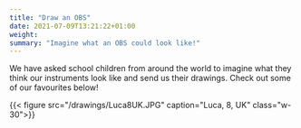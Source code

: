 ```yaml
---
title: "Draw an OBS"
date: 2021-07-09T13:21:22+01:00
weight: 
summary: "Imagine what an OBS could look like!"
---
```


We have asked school children from around the world to imagine what they think our instruments look like and send us their drawings.  Check out some of our favourites below!

{{< figure src="/drawings/Luca8UK.JPG" caption="Luca, 8, UK" class="w-30">}}